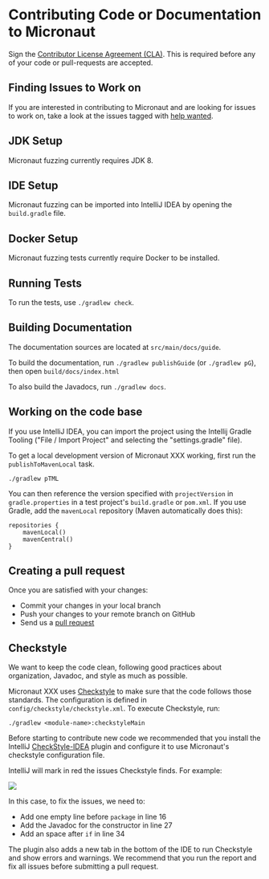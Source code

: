 # Contributing Code or Documentation to Micronaut

Sign the [Contributor License Agreement (CLA)](https://cla-assistant.io/micronaut-projects/micronaut-fuzzing). This is required before any of your code or pull-requests are accepted.

## Finding Issues to Work on

If you are interested in contributing to Micronaut and are looking for issues to work on, take a look at the issues tagged with [help wanted](https://github.com/micronaut-projects/micronaut-xxx/issues?q=is%3Aopen+is%3Aissue+label%3A%22status%3A+help+wanted%22).

## JDK Setup

Micronaut fuzzing currently requires JDK 8.

## IDE Setup

Micronaut fuzzing can be imported into IntelliJ IDEA by opening the `build.gradle` file.

## Docker Setup

Micronaut fuzzing tests currently require Docker to be installed.

## Running Tests

To run the tests, use `./gradlew check`.

## Building Documentation

The documentation sources are located at `src/main/docs/guide`.

To build the documentation, run `./gradlew publishGuide` (or `./gradlew pG`), then open `build/docs/index.html`

To also build the Javadocs, run `./gradlew docs`.

## Working on the code base

If you use IntelliJ IDEA, you can import the project using the Intellij Gradle Tooling ("File / Import Project" and selecting the "settings.gradle" file).

To get a local development version of Micronaut XXX working, first run the `publishToMavenLocal` task.

```
./gradlew pTML
```

You can then reference the version specified with `projectVersion` in `gradle.properties` in a test project's `build.gradle` or `pom.xml`. If you use Gradle, add the `mavenLocal` repository (Maven automatically does this):

```
repositories {
    mavenLocal()
    mavenCentral()
}
```

## Creating a pull request

Once you are satisfied with your changes:

- Commit your changes in your local branch
- Push your changes to your remote branch on GitHub
- Send us a [pull request](https://help.github.com/articles/creating-a-pull-request)

## Checkstyle

We want to keep the code clean, following good practices about organization, Javadoc, and style as much as possible.

Micronaut XXX uses [Checkstyle](https://checkstyle.sourceforge.io/) to make sure that the code follows those standards. The configuration is defined in `config/checkstyle/checkstyle.xml`. To execute Checkstyle, run:

```
./gradlew <module-name>:checkstyleMain
```

Before starting to contribute new code we recommended that you install the IntelliJ [CheckStyle-IDEA](https://plugins.jetbrains.com/plugin/1065-checkstyle-idea) plugin and configure it to use Micronaut's checkstyle configuration file.

IntelliJ will mark in red the issues Checkstyle finds. For example:

![](https://github.com/micronaut-projects/micronaut-core/raw/master/src/main/docs/resources/img/checkstyle-issue.png)

In this case, to fix the issues, we need to:

- Add one empty line before `package` in line 16
- Add the Javadoc for the constructor in line 27
- Add an space after `if` in line 34

The plugin also adds a new tab in the bottom of the IDE to run Checkstyle and show errors and warnings. We recommend that you run the report and fix all issues before submitting a pull request.

